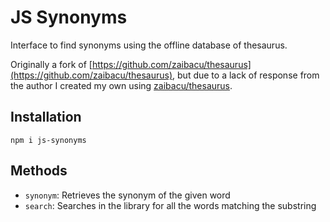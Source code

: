 # JS Synonyms

Interface to find synonyms using the offline database of thesaurus.

Originally a fork of [https://github.com/zaibacu/thesaurus](https://github.com/zaibacu/thesaurus), but due to a lack
of response from the author I created my own using [zaibacu/thesaurus](https://github.com/zaibacu/thesaurus).

## Installation

```
npm i js-synonyms
```

## Methods

- `synonym`: Retrieves the synonym of the given word
- `search`: Searches in the library for all the words matching the substring
